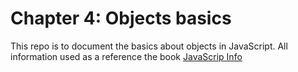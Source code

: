 # Chapter 4: Objects basics

This repo is to document the basics about objects in JavaScript. All information used as a reference the book [JavaScrip Info](http://javascript.info)